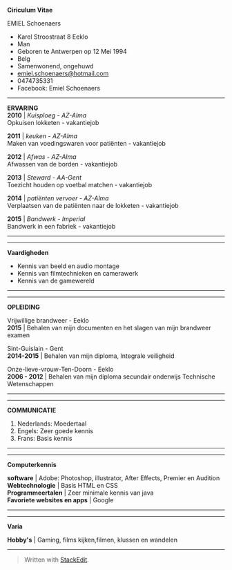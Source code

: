 **Ciriculum Vitae**

 EMIEL Schoenaers

 - Karel Stroostraat 8 Eeklo
 - Man
 - Geboren te Antwerpen op 12 Mei 1994 
 - Belg
 - Samenwonend, ongehuwd
 - emiel.schoenaers@hotmail.com
 - 0474735331
 - Facebook: Emiel Schoenaers

------
**ERVARING**	
**2010** | *Kuisploeg - AZ-Alma* <br>
Opkuisen lokketen - vakantiejob

**2011** | *keuken - AZ-Alma* <br>
Maken van voedingswaren voor patiënten - vakantiejob

**2012** | *Afwas - AZ-Alma* <br>
Afwassen van de borden - vakantiejob

**2013** | *Steward - AA-Gent* <br>
Toezicht houden op voetbal matchen - vakantiejob

**2014** | *patiënten vervoer - AZ-Alma* <br>
Verplaatsen van de patiënten naar de lokketen - vakantiejob

**2015** | *Bandwerk - Imperial* <br>
Bandwerk in een fabriek - vakantiejob

------

------

**Vaardigheden**

- Kennis van beeld en audio montage
- Kennis van filmtechnieken en camerawerk
- Kennis van de gamewereld


------

------
**OPLEIDING**	

Vrijwillige brandweer - Eeklo <br>
**2015** | Behalen van mijn documenten en het slagen van mijn brandweer examen

Sint-Guislain - Gent <br>
**2014-2015** | Behalen van mijn diploma, Integrale veiligheid

Onze-lieve-vrouw-Ten-Doorn - Eeklo <br>
**2006 - 2012** | Behalen van mijn diploma secundair onderwijs Technische Wetenschappen



------

------
**COMMUNICATIE**	

 1. Nederlands: Moedertaal
 2. Engels: Zeer goede kennis
 3. Frans: Basis kennis

------

------

**Computerkennis**

**software** | Adobe: Photoshop, illustrator, After Effects, Premier en Audition <br>
**Webtechnologie** | Basis HTML en CSS  <br>
**Programmeertalen** | Zeer minimale kennis van java <br>
**Favoriete websites en apps** | Google <br>




------

------
**Varia**

**Hobby's** | Gaming, films kijken,filmen, klussen en wandelen

-------



> Written with [StackEdit](https://stackedit.io/).